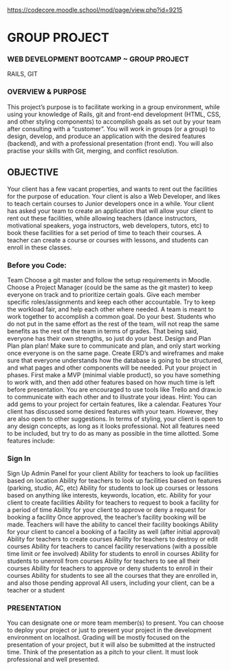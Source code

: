 https://codecore.moodle.school/mod/page/view.php?id=9215

# GROUP PROJECT

### WEB DEVELOPMENT BOOTCAMP ~ GROUP PROJECT

RAILS, GIT

### OVERVIEW & PURPOSE
This project’s purpose is to facilitate working in a group environment, while using your knowledge of Rails, git and front-end development (HTML, CSS, and other styling components) to accomplish goals as set out by your team after consulting with a “customer”.  You will work in groups (or a group) to design, develop, and produce an application with the desired features (backend), and with a professional presentation (front end).  You will also practise your skills with Git, merging, and conflict resolution.

## OBJECTIVE
Your client has a few vacant properties, and wants to rent out the facilities for the purpose of education.  Your client is also a Web Developer, and likes to teach certain courses to Junior developers once in a while.  Your client has asked your team to create an application that will allow your client to rent out these facilities, while allowing teachers (dance instructors, motivational speakers, yoga instructors, web developers, tutors, etc) to book these facilities for a set period of time to teach their courses.  A teacher can create a course or courses with lessons, and students can enroll in these classes.

### Before you Code:
Team
Choose a git master and follow the setup requirements in Moodle.
Choose a Project Manager (could be the same as the git master) to keep everyone on track and to prioritize certain goals.
Give each member specific roles/assignments and keep each other accountable.
Try to keep the workload fair, and help each other where needed.  A team is meant to work together to accomplish a common goal.
Do your best.  Students who do not put in the same effort as the rest of the team, will not reap the same benefits as the rest of the team in terms of grades.  That being said, everyone has their own strengths, so just do your best.
Design and Plan
Plan plan plan! Make sure to communicate and plan, and only start working once everyone is on the same page.
Create ERD’s and wireframes and make sure that everyone understands how the database is going to be structured, and what pages and other components will be needed.
Put your project in phases.  First make a MVP (minimal viable product), so you have something to work with, and then add other features based on how much time is left before presentation.
You are encouraged to use tools like Trello and draw.io to communicate with each other and to illustrate your ideas.
Hint: You can add gems to your project for certain features, like a calendar.
Features
Your client has discussed some desired features with your team.  However, they are also open to other suggestions.  In terms of styling, your client is open to any design concepts, as long as it looks professional.  Not all features need to be included, but try to do as many as possible in the time allotted. Some features include:

### Sign In
Sign Up
Admin Panel for your client
Ability for teachers to look up facilities based on location
Ability for teachers to look up facilities based on features (parking, studio, AC, etc)
Ability for students to look up courses or lessons based on anything like interests, keywords, location, etc.
Ability for your client to create facilities
Ability for teachers to request to book a facility for a period of time
Ability for your client to approve or deny a request for booking a facility
Once approved, the teacher’s facility booking will be made.
Teachers will have the ability to cancel their facility bookings
Ability for your client to cancel a booking of a facility as well (after initial approval)
Ability for teachers to create courses
Ability for teachers to destroy or edit courses
Ability for teachers to cancel facility reservations (with a possible time limit or fee involved)
Ability for students to enroll in courses
Ability for students to unenroll from courses
Ability for teachers to see all their courses
Ability for teachers to approve or deny students to enroll in their courses
Ability for students to see all the courses that they are enrolled in, and also those pending approval
All users, including your client, can be a teacher or a student

### PRESENTATION
You can designate one or more team member(s) to present.  You can choose to deploy your project or just to present your project in the development environment on localhost.  Grading will be mostly focused on the presentation of your project, but it will also be submitted at the instructed time.  Think of the presentation as a pitch to your client.  It must look professional and well presented.

